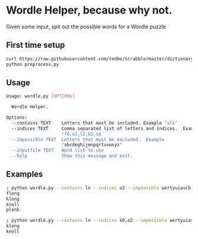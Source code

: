 # Wordle Helper, because why not.

Given some input, spit out the possible words for a Wordle puzzle

## First time setup

```sh
curl https://raw.githubusercontent.com/redbo/scrabble/master/dictionary.txt -o dictionary.txt -s
python preprocess.py
```

## Usage

```sh
Usage: wordle.py [OPTIONS]

  Wordle Helper.

Options:
  --contains TEXT    Letters that must be included. Example "olk"
  --indices TEXT     Comma separated list of letters and indices.  Example
                     "f0,o1,l2,k3,s4
  --impossible TEXT  Letters that must be excluded.  Example
                     "abcdeghijmnpqrtuvwxyz"
  --inputfile TEXT   Word list to use
  --help             Show this message and exit.
```

## Examples

```sh
; python wordle.py --contains ln --indices o2 --impossible wertyuiascb 
flong
klong
knoll
plonk

; python wordle.py --contains ln --indices k0,o2 --impossible wertyuiascb                        
klong
knoll

```
